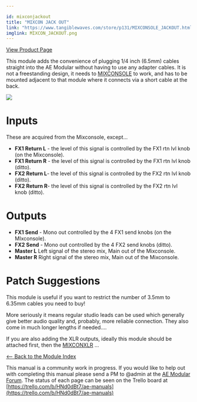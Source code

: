 ```yaml
---

id: mixconjackout
title: "MIXCON JACK OUT"
link: "https://www.tangiblewaves.com/store/p131/MIXCONSOLE_JACKOUT.html"
imglink: MIXCON_JACKOUT.png
---
```



[View Product Page](https://www.tangiblewaves.com/store/p131/MIXCONSOLE_JACKOUT.html)

This module adds the convenience of plugging 1/4 inch (6.5mm) cables straight into the AE Modular without having to use any adapter cables. It is not a freestanding design, it needs to [MIXCONSOLE](https://wiki.aemodular.com/pmwiki.php/AeManual/MIXCONSOLE) to work, and has to be mounted adjacent to that module where it connects via a short cable at the back.

[![](/images/th00---MIXCON_JACKOUT.png.jpg)](https://wiki.aemodular.com/uploads/AeManual/MIXCONJACKOUT/MIXCON_JACKOUT.png "MIXCON JACKOUT")

Inputs
======

These are acquired from the Mixconsole, except...

*   **FX1 Return L** - the level of this signal is controlled by the FX1 rtn lvl knob (on the Mixconsole).
*   **FX1 Return R** - the level of this signal is controlled by the FX1 rtn lvl knob (ditto).
*   **FX2 Return L**\- the level of this signal is controlled by the FX2 rtn lvl knob (ditto).
*   **FX2 Return R**\- the level of this signal is controlled by the FX2 rtn lvl knob (ditto).

Outputs
=======

*   **FX1 Send** - Mono out controlled by the 4 FX1 send knobs (on the MIxconsole).
*   **FX2 Send** - Mono out controlled by the 4 FX2 send knobs (ditto).
*   **Master L** Left signal of the stereo mix, Main out of the Mixconsole.
*   **Master R** Right signal of the stereo mix, Main out of the Mixconsole.

Patch Suggestions
=================

This module is useful if you want to restrict the number of 3.5mm to 6.35mm cables you need to buy!

More seriously it means regular studio leads can be used which generally give better audio quality and, probably, more reliable connection. They also come in much longer lengths if needed....

If you are also adding the XLR outputs, ideally this module should be attached first, then the [MIXCONXLR](https://wiki.aemodular.com/pmwiki.php/AeManual/MIXCONXLROUT) ...

[<-- Back to the Module Index](https://wiki.aemodular.com/pmwiki.php/AeManual/Modules)

This manual is a community work in progress. If you would like to help out with completing this manual please send a PM to @admin at the [AE Modular Forum](http://forum.aemodular.com). The status of each page can be seen on the Trello board at [https://trello.com/b/HNd0dBt7/ae-manuals](https://trello.com/b/HNd0dBt7/ae-manuals)
